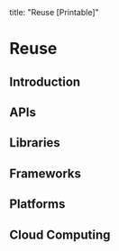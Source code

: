 <frontmatter>
title: "Reuse [Printable]"
</frontmatter>

<link rel="stylesheet" href="{{baseUrl}}/css/textbook.css">
<link rel="stylesheet" href="{{baseUrl}}/css/print.css">

<div class="website-content">

<div id="main">

# Reuse

## Introduction

<include src="introduction/what/unit-inParent-asFlat-print.md" boilerplate />
<include src="introduction/when/unit-inParent-asFlat-print.md" boilerplate />

## APIs

<include src="apis/what/unit-inParent-asFlat-print.md" boilerplate />
<include src="apis/designingAPIs/unit-inParent-asFlat-print.md" boilerplate />

## Libraries

<include src="libraries/what/unit-inParent-asFlat-print.md" boilerplate />
<include src="libraries/how/unit-inParent-asFlat-print.md" boilerplate />

## Frameworks

<include src="frameworks/what/unit-inParent-asFlat-print.md" boilerplate />
<include src="frameworks/frameworksVsLibraries/unit-inParent-asFlat-print.md" boilerplate />

## Platforms

<include src="platforms/what/unit-inParent-asFlat-print.md" boilerplate />

## Cloud Computing

<include src="cloudComputing/what/unit-inParent-asFlat-print.md" boilerplate />
<include src="cloudComputing/services/unit-inParent-asFlat-print.md" boilerplate />

</div>

</div>
